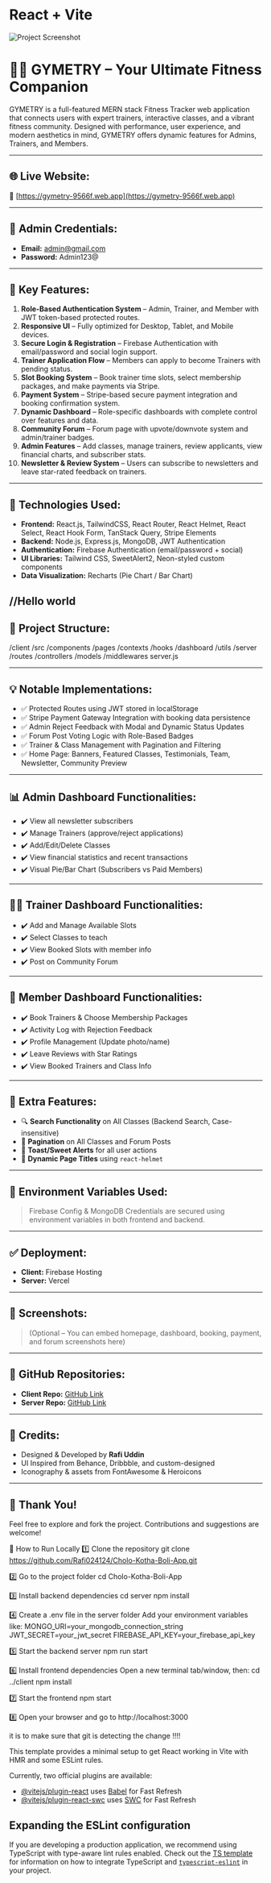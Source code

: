 # React + Vite




![Project Screenshot](./screenshot.jpg)






# 🏋️‍♂️ GYMETRY – Your Ultimate Fitness Companion

GYMETRY is a full-featured MERN stack Fitness Tracker web application that connects users with expert trainers, interactive classes, and a vibrant fitness community. Designed with performance, user experience, and modern aesthetics in mind, GYMETRY offers dynamic features for Admins, Trainers, and Members.

---

## 🌐 Live Website:
🔗 [https://gymetry-9566f.web.app](https://gymetry-9566f.web.app)

---

## 🔐 Admin Credentials:
- **Email:** admin@gmail.com  
- **Password:** Admin123@

----------------------

## 🚀 Key Features:

1. **Role-Based Authentication System** – Admin, Trainer, and Member with JWT token-based protected routes.
2. **Responsive UI** – Fully optimized for Desktop, Tablet, and Mobile devices.
3. **Secure Login & Registration** – Firebase Authentication with email/password and social login support.
4. **Trainer Application Flow** – Members can apply to become Trainers with pending status.
5. **Slot Booking System** – Book trainer time slots, select membership packages, and make payments via Stripe.
6. **Payment System** – Stripe-based secure payment integration and booking confirmation system.
7. **Dynamic Dashboard** – Role-specific dashboards with complete control over features and data.
8. **Community Forum** – Forum page with upvote/downvote system and admin/trainer badges.
9. **Admin Features** – Add classes, manage trainers, review applicants, view financial charts, and subscriber stats.
10. **Newsletter & Review System** – Users can subscribe to newsletters and leave star-rated feedback on trainers.

---

## 📁 Technologies Used:

- **Frontend:** React.js, TailwindCSS, React Router, React Helmet, React Select, React Hook Form, TanStack Query, Stripe Elements
- **Backend:** Node.js, Express.js, MongoDB, JWT Authentication
- **Authentication:** Firebase Authentication (email/password + social)
- **UI Libraries:** Tailwind CSS, SweetAlert2, Neon-styled custom components
- **Data Visualization:** Recharts (Pie Chart / Bar Chart)


//Hello world
---

## 🧠 Project Structure:

/client
/src
/components
/pages
/contexts
/hooks
/dashboard
/utils
/server
/routes
/controllers
/models
/middlewares
server.js



---

## 💡 Notable Implementations:

- ✅ Protected Routes using JWT stored in localStorage
- ✅ Stripe Payment Gateway Integration with booking data persistence
- ✅ Admin Reject Feedback with Modal and Dynamic Status Updates
- ✅ Forum Post Voting Logic with Role-Based Badges
- ✅ Trainer & Class Management with Pagination and Filtering
- ✅ Home Page: Banners, Featured Classes, Testimonials, Team, Newsletter, Community Preview

---

## 📊 Admin Dashboard Functionalities:

- ✔️ View all newsletter subscribers
- ✔️ Manage Trainers (approve/reject applications)
- ✔️ Add/Edit/Delete Classes
- ✔️ View financial statistics and recent transactions
- ✔️ Visual Pie/Bar Chart (Subscribers vs Paid Members)

---

## 🧑‍🏫 Trainer Dashboard Functionalities:

- ✔️ Add and Manage Available Slots
- ✔️ Select Classes to teach
- ✔️ View Booked Slots with member info
- ✔️ Post on Community Forum

---

## 👥 Member Dashboard Functionalities:

- ✔️ Book Trainers & Choose Membership Packages
- ✔️ Activity Log with Rejection Feedback
- ✔️ Profile Management (Update photo/name)
- ✔️ Leave Reviews with Star Ratings
- ✔️ View Booked Trainers and Class Info

---

## 🧪 Extra Features:

- 🔍 **Search Functionality** on All Classes (Backend Search, Case-insensitive)
- 📅 **Pagination** on All Classes and Forum Posts
- 💬 **Toast/Sweet Alerts** for all user actions
- 📌 **Dynamic Page Titles** using `react-helmet`

---

## 🧾 Environment Variables Used:

> Firebase Config & MongoDB Credentials are secured using environment variables in both frontend and backend.

---

## ✅ Deployment:

- **Client:** Firebase Hosting  
- **Server:** Vercel

---

## 📸 Screenshots:

> (Optional – You can embed homepage, dashboard, booking, payment, and forum screenshots here)

---

## 📌 GitHub Repositories:

- **Client Repo:** [GitHub Link](#)
- **Server Repo:** [GitHub Link](#)

---

## 📢 Credits:

- Designed & Developed by **Rafi Uddin**
- UI Inspired from Behance, Dribbble, and custom-designed
- Iconography & assets from FontAwesome & Heroicons

---

## 🥳 Thank You!

Feel free to explore and fork the project. Contributions and suggestions are welcome!





🚀 How to Run Locally
1️⃣ Clone the repository
git clone https://github.com/Rafi024124/Cholo-Kotha-Boli-App.git

2️⃣ Go to the project folder
cd Cholo-Kotha-Boli-App

3️⃣ Install backend dependencies
cd server
npm install

4️⃣ Create a .env file in the server folder
Add your environment variables like:
MONGO_URI=your_mongodb_connection_string JWT_SECRET=your_jwt_secret FIREBASE_API_KEY=your_firebase_api_key

5️⃣ Start the backend server
npm run start

6️⃣ Install frontend dependencies
Open a new terminal tab/window, then:
cd ../client
npm install

7️⃣ Start the frontend
npm start

8️⃣ Open your browser and go to
http://localhost:3000








it is to make sure that git is detecting the change !!!!







This template provides a minimal setup to get React working in Vite with HMR and some ESLint rules.

Currently, two official plugins are available:

- [@vitejs/plugin-react](https://github.com/vitejs/vite-plugin-react/blob/main/packages/plugin-react) uses [Babel](https://babeljs.io/) for Fast Refresh
- [@vitejs/plugin-react-swc](https://github.com/vitejs/vite-plugin-react/blob/main/packages/plugin-react-swc) uses [SWC](https://swc.rs/) for Fast Refresh

## Expanding the ESLint configuration

If you are developing a production application, we recommend using TypeScript with type-aware lint rules enabled. Check out the [TS template](https://github.com/vitejs/vite/tree/main/packages/create-vite/template-react-ts) for information on how to integrate TypeScript and [`typescript-eslint`](https://typescript-eslint.io) in your project.
